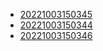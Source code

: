 - [20221003150345](/zet/20221003150345/README.md)
- [20221003150344](/zet/20221003150344/README.md)
- [20221003150346](/zet/20221003150346/README.md)
